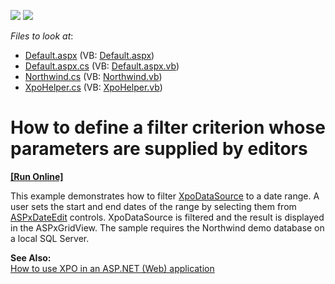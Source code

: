 <!-- default badges list -->
[![](https://img.shields.io/badge/Open_in_DevExpress_Support_Center-FF7200?style=flat-square&logo=DevExpress&logoColor=white)](https://supportcenter.devexpress.com/ticket/details/E1864)
[![](https://img.shields.io/badge/📖_How_to_use_DevExpress_Examples-e9f6fc?style=flat-square)](https://docs.devexpress.com/GeneralInformation/403183)
<!-- default badges end -->
<!-- default file list -->
*Files to look at*:

* [Default.aspx](./CS/DateRangeFilterViaXpoDataSource/Default.aspx) (VB: [Default.aspx](./VB/DateRangeFilterViaXpoDataSource/Default.aspx))
* [Default.aspx.cs](./CS/DateRangeFilterViaXpoDataSource/Default.aspx.cs) (VB: [Default.aspx.vb](./VB/DateRangeFilterViaXpoDataSource/Default.aspx.vb))
* [Northwind.cs](./CS/DateRangeFilterViaXpoDataSource/Northwind.cs) (VB: [Northwind.vb](./VB/DateRangeFilterViaXpoDataSource/Northwind.vb))
* [XpoHelper.cs](./CS/DateRangeFilterViaXpoDataSource/XpoHelper.cs) (VB: [XpoHelper.vb](./VB/DateRangeFilterViaXpoDataSource/XpoHelper.vb))
<!-- default file list end -->
# How to define a filter criterion whose parameters are supplied by editors
<!-- run online -->
**[[Run Online]](https://codecentral.devexpress.com/e1864/)**
<!-- run online end -->


<p>This example demonstrates how to filter <a href="http://documentation.devexpress.com/#XPO/CustomDocument3184">XpoDataSource</a> to a date range. A user sets the start and end dates of the range by selecting them from <a href="http://documentation.devexpress.com/#AspNet/clsDevExpressWebASPxEditorsASPxDateEdittopic">ASPxDateEdit</a> controls. XpoDataSource is filtered and the result is displayed in the ASPxGridView. The sample requires the Northwind demo database on a local SQL Server.</p><p><strong>See Also:</strong><br />
<a href="https://www.devexpress.com/Support/Center/p/K18061">How to use XPO in an ASP.NET (Web) application</a></p>

<br/>



